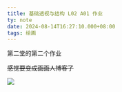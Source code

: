 ```yaml
---
title: 基础透视与结构 L02 A01 作业
ty: note
date: 2024-08-14T16:27:10.000+08:00
tags: 绘画
---
```


第二堂的第二个作业

~~感觉要变成画画人博客了~~

![](https://oss.443eb9.dev/islandsmedia/13/work.png)
